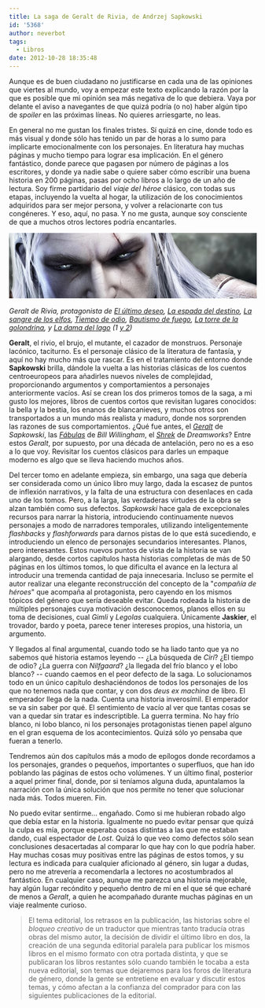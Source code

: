 ```yaml
---
title: La saga de Geralt de Rivia, de Andrzej Sapkowski
id: '5368'
author: neverbot
tags:
  - Libros
date: 2012-10-28 18:35:48
---
```


Aunque es de buen ciudadano no justificarse en cada una de las opiniones que viertes al mundo, voy a empezar este texto explicando la razón por la que es posible que mi opinión sea más negativa de lo que debiera. Vaya por delante el aviso a navegantes de que quizá podría (o no) haber algún tipo de _spoiler_ en las próximas líneas. No quieres arriesgarte, no leas.

En general no me gustan los finales tristes. Sí quizá en cine, donde todo es más visual y donde sólo has tenido un par de horas a lo sumo para implicarte emocionalmente con los personajes. En literatura hay muchas páginas y mucho tiempo para lograr esa implicación. En el género fantástico, donde parece que pagasen por número de páginas a los escritores, y donde ya nadie sabe o quiere saber cómo escribir una buena historia en 200 páginas, pasas por ocho libros a lo largo de un año de lectura. Soy firme partidario del _viaje del héroe_ clásico, con todas sus etapas, incluyendo la vuelta al hogar, la utilización de los conocimientos adquiridos para ser mejor persona, y volver a relacionarte con tus congéneres. Y eso, aquí, no pasa. Y no me gusta, aunque soy consciente de que a muchos otros lectores podría encantarles.

[![](./la-saga-de-geralt-de-rivia-de-andrzej-sapkowski/geralt_de_rivia1.jpg "Geralt de Rivia, de Andrzej Sapkowski")](./la-saga-de-geralt-de-rivia-de-andrzej-sapkowski/geralt_de_rivia1.jpg)

_Geralt de Rivia, protagonista de [El último deseo](http://localhost:8000/fotografia/instagram-releido-el-ultimo-deseo-de-andrzej-sapkowski/), [La espada del destino](http://localhost:8000/fotografia/instagram-releido-la-espada-del-destino-de-andrzej-sapkowski/), [La sangre de los elfos](http://localhost:8000/fotografia/instagram-releido-la-sangre-de-los-elfos-de-andrzej-sapkowski-excepcional/), [Tiempo de odio](http://localhost:8000/fotografia/instagram-releido-tiempo-de-odio-de-andrzej-sapkowski/), [Bautismo de fuego](http://localhost:8000/fotografia/instagram-leido-bautismo-de-fuego-de-andrzej-sapkowski/), [La torre de la golondrina](http://localhost:8000/fotografia/instagram-leido-la-torre-de-la-golondrina-de-andrzej-sapkowski-ya-solo-me-queda-el-septimo/), y [La dama del lago](http://localhost:8000/instagram/instagram-leido-la-dama-del-lago-volumen-1-de-andrzej-sapkowski-ya-solo-me-queda-un-libro/) (1 [y 2](http://localhost:8000/instagram/instagram-leido-la-dama-del-lago-volumen-2-de-andrzej-sapkowski-por-fin-acabe/))_

**Geralt**, el rivio, el brujo, el mutante, el cazador de monstruos. Personaje lacónico, taciturno. Es el personaje clásico de la literatura de fantasía, y aquí no hay mucho más que rascar. Es en el tratamiento del entorno donde **Sapkowski** brilla, dándole la vuelta a las historias clásicas de los cuentos centroeuropeos para añadirles nuevos niveles de complejidad, proporcionando argumentos y comportamientos a personajes anteriormente vacíos. Así se crean los dos primeros tomos de la saga, a mi gusto los mejores, libros de cuentos cortos que revisitan lugares conocidos: la bella y la bestia, los enanos de blancanieves, y muchos otros son transportados a un mundo más realista y maduro, donde nos sorprenden las razones de sus comportamientos. ¿Qué fue antes, el _[Geralt](http://en.wikipedia.org/wiki/Geralt_of_Rivia)_ de _Sapkowski_, las _[Fábulas](http://en.wikipedia.org/wiki/Fables_(comics))_ de _Bill Willingham_, el _[Shrek](http://en.wikipedia.org/wiki/Shrek)_ de _Dreamworks_? Entre estos _Geralt_, por supuesto, por una década de antelación, pero no es a eso a lo que voy. Revisitar los cuentos clásicos para darles un empaque moderno es algo que se lleva haciendo muchos años.

Del tercer tomo en adelante empieza, sin embargo, una saga que debería ser considerada como un único libro muy largo, dada la escasez de puntos de inflexión narrativos, y la falta de una estructura con desenlaces en cada uno de los tomos. Pero, a la larga, las verdaderas virtudes de la obra se alzan también como sus defectos. _Sapkowski_ hace gala de excepcionales recursos para narrar la historia, introduciendo continuamente nuevos personajes a modo de narradores temporales, utilizando inteligentemente _flashbacks_ y _flashforwards_ para darnos pistas de lo que está sucediendo, e introduciendo un elenco de personajes secundarios interesantes. Planos, pero interesantes. Estos nuevos puntos de vista de la historia se van alargando, desde cortos capítulos hasta historias completas de más de 50 páginas en los últimos tomos, lo que dificulta el avance en la lectura al introducir una tremenda cantidad de paja innecesaria. Incluso se permite el autor realizar una elegante reconstrucción del concepto de la "_compañía de héroes_" que acompaña al protagonista, pero cayendo en los mismos tópicos del género que sería deseable evitar. Queda rodeada la historia de múltiples personajes cuya motivación desconocemos, planos ellos en su toma de decisiones, cual _Gimli_ y _Legolas_ cualquiera. Únicamente **Jaskier**, el trovador, bardo y poeta, parece tener intereses propios, una historia, un argumento.

Y llegados al final argumental, cuando todo se ha liado tanto que ya no sabemos qué historia estamos leyendo -- ¿La búsqueda de _Ciri_? ¿El tiempo de odio? ¿La guerra con _Nilfgaard_? ¿la llegada del frío blanco y el lobo blanco? -- cuando caemos en el peor defecto de la saga. Lo solucionamos todo en un único capítulo deshaciéndonos de todos los personajes de los que no tenemos nada que contar, y con dos _deus ex machina_ de libro. El emperador llega de la nada. Cuenta una historia inverosímil. El emperador se va sin saber por qué. El sentimiento de vacío al ver que tantas cosas se van a quedar sin tratar es indescriptible. La guerra termina. No hay frío blanco, ni lobo blanco, ni los personajes protagonistas tienen papel alguno en el gran esquema de los acontecimientos. Quizá sólo yo pensaba que fueran a tenerlo.

Tendremos aún dos capítulos más a modo de epílogos donde recordamos a los personajes, grandes o pequeños, importantes o superfluos, que han ido poblando las páginas de estos ocho volúmenes. Y un último final, posterior a aquel primer final, donde, por si teníamos alguna duda, apuntalamos la narración con la única solución que nos permite no tener que solucionar nada más. Todos mueren. Fin.

No puedo evitar sentirme... engañado. Como si me hubieran robado algo que debía estar en la historia. Igualmente no puedo evitar pensar que quizá la culpa es mía, porque esperaba cosas distintas a las que me estaban dando, cual espectador de _Lost_. Quizá lo que veo como defectos sólo sean conclusiones desacertadas al comparar lo que hay con lo que podría haber. Hay muchas cosas muy positivas entre las páginas de estos tomos, y su lectura es indicada para cualquier aficionado al género, sin lugar a dudas, pero no me atrevería a recomendarla a lectores no acostumbrados al fantástico. En cualquier caso, aunque me parezca una historia mejorable, hay algún lugar recóndito y pequeño dentro de mí en el que sé que echaré de menos a _Geralt_, a quien he acompañado durante muchas páginas en un viaje realmente curioso.

> El tema editorial, los retrasos en la publicación, las historias sobre el _bloqueo creativo_ de un traductor que mientras tanto traducía otras obras del mismo autor, la decisión de dividir el último libro en dos, la creación de una segunda editorial paralela para publicar los mismos libros en el mismo formato con otra portada distinta, y que se publicaran los libros restantes sólo cuando también le tocaba a esta nueva editorial, son temas que dejaremos para los foros de literatura de género, donde la gente se entretiene en evaluar y discutir estos temas, y cómo afectan a la confianza del comprador para con las siguientes publicaciones de la editorial.